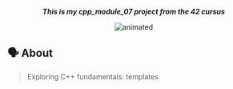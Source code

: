 <p align="center">
	<b><i>This is my cpp_module_07 project from the 42 cursus</i></b><br>
</p>

<div align="center">
  <img src="https://media.giphy.com/media/1Aj1kw6q7e7omnrah5/giphy.gif" alt="animated"/>
</div>

## 🗣️ About
>Exploring C++ fundamentals: templates
